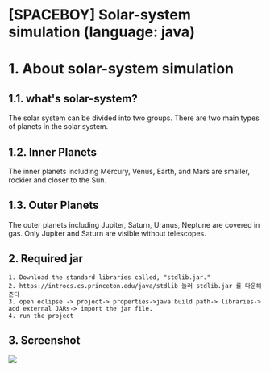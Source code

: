 [SPACEBOY] Solar-system simulation 
(language: java)
======================

# 1. About solar-system simulation
## 1.1. what's solar-system?
The solar system can be divided into two groups.
There are two main types of planets in the solar system. 

## 1.2. Inner Planets
The inner planets including Mercury, Venus, Earth, and Mars are smaller, rockier and closer to the Sun. 

## 1.3. Outer Planets
The outer planets including Jupiter, Saturn, Uranus, Neptune are covered in gas.
Only Jupiter and Saturn are visible without telescopes. 

## 2. Required jar 
```
1. Download the standard libraries called, "stdlib.jar." 
2. https://introcs.cs.princeton.edu/java/stdlib 눌러 stdlib.jar 를 다운해준다
3. open eclipse -> project-> properties->java build path-> libraries-> add external JARs-> import the jar file.
4. run the project
```

## 3. Screenshot
<img src= "img/1.png"></img>
